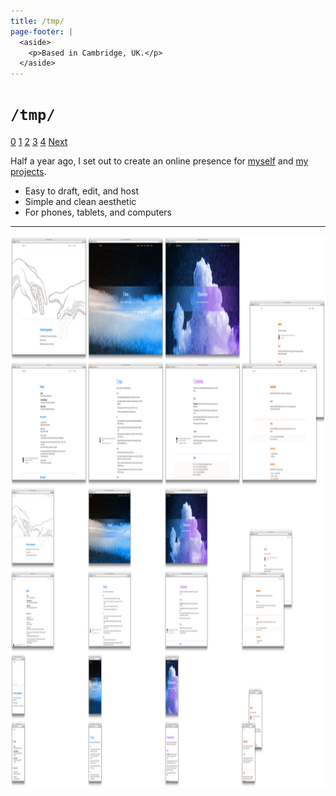 ```yaml
---
title: /tmp/
page-footer: |
  <aside>
    <p>Based in Cambridge, UK.</p>
  </aside>
---
```



`/tmp/`
=======

<div class="slide-widget">
<a class="slide-button selected" href="/tmp/">0</a>
<a class="slide-button" href="/tmp/1/">1</a>
<a class="slide-button" href="/tmp/2/">2</a>
<a class="slide-button" href="/tmp/3/">3</a>
<a class="slide-button" href="/tmp/4/">4</a>
<a class="next-button" href="/tmp/1/">Next</a>
</div>


Half a year ago, I set out to create an online presence for [myself](https://mietek.io/) and [my projects](https://mietek.io/projects/).

- Easy to draft, edit, and host
- Simple and clean aesthetic
- For phones, tablets, and computers


---

<div class="slide-frame">
<a href="/tmp/overview.png" target="_blank"><img src="/tmp/overview.png" width="1440" height="883"></a>
</div>
